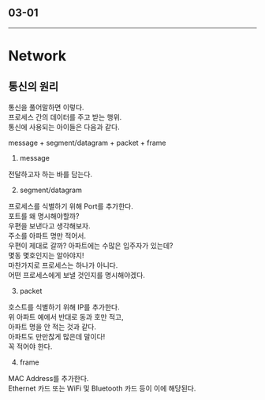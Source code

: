 ## 03-01

---

# Network

## 통신의 원리

통신을 풀어말하면 이렇다.  
프로세스 간의 데이터를 주고 받는 행위.  
통신에 사용되는 아이들은 다음과 같다.  

message + segment/datagram + packet + frame  

1. message

전달하고자 하는 바를 담는다.

2. segment/datagram

프로세스를 식별하기 위해 Port를 추가한다.  
포트를 왜 명시해야할까?  
우편을 보낸다고 생각해보자.  
주소를 아파트 명만 적어서.  
우편이 제대로 갈까? 아파트에는 수많은 입주자가 있는데?    
몇동 몇호인지는 알아야지!  
마찬가지로 프로세스는 하나가 아니다.  
어떤 프로세스에게 보낼 것인지를 명시해야겠다.    

3. packet

호스트를 식별하기 위해 IP를 추가한다.  
위 아파트 예에서 반대로 동과 호만 적고,  
아파트 명을 안 적는 것과 같다.  
아파트도 만만찮게 많은데 말이다!  
꼭 적어야 한다.  

4. frame

MAC Address를 추가한다.  
Ethernet 카드 또는 WiFi 및 Bluetooth 카드 등이 이에 해당된다.  